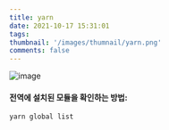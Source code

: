 ```yaml
---
title: yarn
date: 2021-10-17 15:31:01
tags:
thumbnail: '/images/thumnail/yarn.png'
comments: false
---
```

![image](/images/thumnail/yarn.png)
#### 전역에 설치된 모듈을 확인하는 방법:
```
yarn global list
```